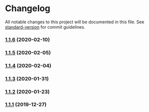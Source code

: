 # Changelog

All notable changes to this project will be documented in this file. See [standard-version](https://github.com/conventional-changelog/standard-version) for commit guidelines.

### [1.1.6](https://github.com/matt-riley/cvcsv-cli/compare/v1.1.5...v1.1.6) (2020-02-10)

### [1.1.5](https://github.com/matt-riley/cvcsv-cli/compare/v1.1.4...v1.1.5) (2020-02-05)

### [1.1.4](https://github.com/matt-riley/cvcsv-cli/compare/v1.1.3...v1.1.4) (2020-02-04)

### [1.1.3](https://github.com/matt-riley/cvcsv-cli/compare/v1.1.2...v1.1.3) (2020-01-31)

### [1.1.2](https://github.com/matt-riley/cvcsv-cli/compare/v1.1.1...v1.1.2) (2020-01-23)

### [1.1.1](https://github.com/matt-riley/cvcsv-cli/compare/v1.1.0...v1.1.1) (2019-12-27)
